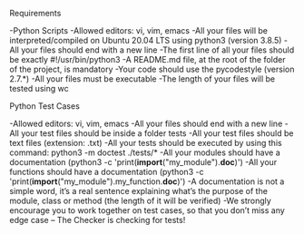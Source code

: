 Requirements

-Python Scripts
-Allowed editors: vi, vim, emacs
-All your files will be interpreted/compiled on Ubuntu 20.04 LTS using python3 (version 3.8.5)
-All your files should end with a new line
-The first line of all your files should be exactly #!/usr/bin/python3
-A README.md file, at the root of the folder of the project, is mandatory
-Your code should use the pycodestyle (version 2.7.*)
-All your files must be executable
-The length of your files will be tested using wc

Python Test Cases

-Allowed editors: vi, vim, emacs
-All your files should end with a new line
-All your test files should be inside a folder tests
-All your test files should be text files (extension: .txt)
-All your tests should be executed by using this command: python3 -m doctest ./tests/*
-All your modules should have a documentation (python3 -c 'print(__import__("my_module").__doc__)')
-All your functions should have a documentation (python3 -c 'print(__import__("my_module").my_function.__doc__)')
-A documentation is not a simple word, it’s a real sentence explaining what’s the purpose of the module, class or method (the length of it will be verified)
-We strongly encourage you to work together on test cases, so that you don’t miss any edge case – The Checker is checking for tests!

